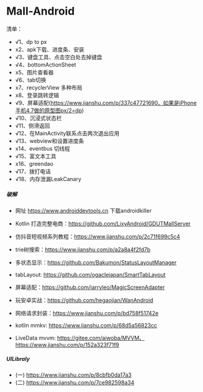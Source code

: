 # Mall-Android

清单：

- √1、dp to px
- x2、apk下载、进度条、安装
- √3、键盘工具、点击空白处去掉键盘
- √4、bottomActionSheet
- x5、图片查看器
- √6、tab切换
- x7、recyclerView 多种布局
- x8、登录跳转逻辑
- √9、屏幕适配(https://www.jianshu.com/p/337c47721690、如果是iPhone手机4.7做的原型图px/2=dp)
- √10、沉浸式状态栏
- √11、侧滑返回
- √12、在MainActivity联系点击两次退出应用
- √13、webview和设置进度条
- x14、eventbus 切线程
- √15、富文本工具
- x16、greendao
- √17、拨打电话
- √18、内存泄漏LeakCanary


##### 破解
- 网址 https://www.androiddevtools.cn 下载androidkiller



- Kotlin 打造完整电商：https://github.com/LixyAndroid/GDUTMallServer
- 仿抖音短视频系列教程：https://www.jianshu.com/p/2c71f699c5c4
- trie树搜索：https://www.jianshu.com/p/a2a8a4f2fd7b
- 多状态显示：https://github.com/Bakumon/StatusLayoutManager
- tabLayout: https://github.com/ogaclejapan/SmartTabLayout
- 屏幕适配：https://github.com/jarryleo/MagicScreenAdapter
- 玩安卓实战：https://github.com/hegaojian/WanAndroid
- 网络请求封装：https://www.jianshu.com/p/bd758f51742e
- kotlin mmkv: https://www.jianshu.com/p/68d5a56823cc
- LiveData mvvm: https://gitee.com/aiwoba/MVVM、https://www.jianshu.com/p/152a323f71f9


##### UILibraly
- (一) https://www.jianshu.com/p/8cbfb0da17a3
- (二) https://www.jianshu.com/p/7ce982598a34
